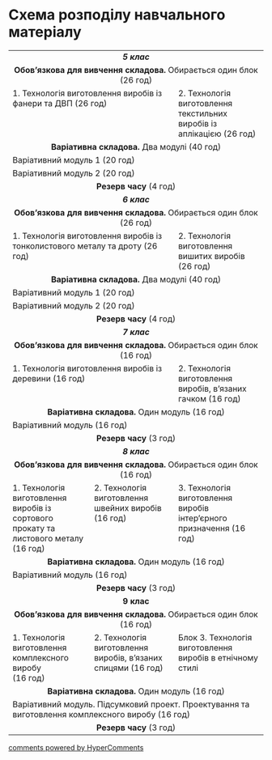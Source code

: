 <div id="hypercomments_widget" class="js-hypercomments-widget invisible"></div>

Схема розподілу навчального матеріалу
=============================================

<table>
  <tr>
    <td width="100%" align="center" colspan="4"><b><i>5 клас</i></b></td>
  </tr>
  <tr>
    <td width="100%" align="center" colspan="4"><b>Обов’язкова для вивчення складова.</b> Обирається один блок (26 год)</td>
  </tr>
  <tr>
    <td  colspan="2" style="vertical-align:top !important;">1.	Технологія виготовлення виробів із фанери та ДВП (26 год)</td>
    <td  colspan="2" style="vertical-align:top !important;">2. Технологія виготовлення текстильних виробів із аплікацією (26 год)</td>
  </tr>
  <tr>
    <td width="100%" align="center" colspan="4"><b>Варіативна складова.</b> Два модулі (40 год)</td>
  </tr>
  <tr>
    <td colspan="4" style="vertical-align:top !important;">Варіативний модуль 1 (20 год) </td>
  </tr>
  <tr>
    <td colspan="4" style="vertical-align:top !important;">Варіативний модуль 2 (20 год)</td>
  </tr>
  <tr>
    <td width="100%" align="center" colspan="4"><b>Резерв часу</b> (4 год)</td>
  </tr>
  <tr>
    <td width="100%" align="center" colspan="4"><b><i>6 клас</i></b></td>
  </tr>
  <tr>
    <td width="100%" align="center" colspan="4"><b>Обов’язкова для вивчення складова.</b> Обирається один блок (26 год)</td>
  </tr>
  <tr>
    <td colspan="2" style="vertical-align:top !important;">1. Технологія виготовлення виробів із тонколистового металу та дроту (26 год)</td>
    <td colspan="2" style="vertical-align:top !important;">2. Технологія виготовлення вишитих виробів <br> (26 год) </td>
  </tr>
  <tr>
    <td width="100%" align="center" colspan="4"><b>Варіативна складова.</b> Два модулі (40 год)</td>
  </tr>
  <tr>
    <td colspan="4" style="vertical-align:top !important;">Варіативний модуль 1 (20 год) </td>
  </tr>
  <tr>
    <td colspan="4" style="vertical-align:top !important;">Варіативний модуль 2 (20 год)  </td>
  </tr>
  <tr>
    <td width="100%" align="center" colspan="4"><b>Резерв часу</b> (4 год)</td>
  </tr>
  <tr>
    <td width="100%" align="center" colspan="4"><b><i>7 клас</i></b></td>
  </tr>
  <tr>
    <td width="100%" align="center" colspan="4"><b>Обов’язкова для вивчення складова.</b> Обирається один блок (16 год)</td>
  </tr>
  <tr>
    <td colspan="2" style="vertical-align:top !important;">1. Технологія виготовлення виробів із деревини (16 год)</td>
    <td colspan="2" style="vertical-align:top !important;">2. Технологія виготовлення виробів, в’язаних гачком   (16 год)</td>
  </tr>
  <tr>
    <td width="100%" align="center" colspan="4"><b>Варіативна складова.</b>  Один модуль (16 год)</td>
  </tr>
  <tr>
    <td colspan="4"  style="vertical-align:top !important;">Варіативний модуль (16 год) </td>
  </tr>
  <tr>
    <td width="100%" align="center" colspan="4"><b>Резерв часу</b> (3 год)</td>
  </tr>
  <tr>
    <td width="100%" align="center" colspan="4"><b><i>8 клас</i></b></td>
  </tr>
  <tr>
    <td width="100%" align="center" colspan="4"><b>Обов’язкова для вивчення складова.</b> Обирається один блок (16 год)</td>
  </tr>
  <tr>
    <td width="32%" style="vertical-align:top !important;">1. Технологія виготовлення виробів із сортового прокату та листового металу (16 год)</td>
    <td colspan="2" width="33%" style="vertical-align:top !important;">2. Технологія виготовлення  швейних виробів (16 год)</td>
    <td width="35%" style="vertical-align:top !important;">3. Технологія виготовлення виробів інтер’єрного призначення (16 год) </td>
  </tr>
  <tr>
    <td width="100%" align="center" colspan="4" ><b>Варіативна складова.</b>  Один модуль (16 год)</td>
  </tr>
  <tr>
    <td colspan="4" style="vertical-align:top !important;">Варіативний модуль (16 год) </td>
  </tr>
  <tr>
    <td width="100%" align="center" colspan="4"><b>Резерв часу</b> (3 год)</td>
  </tr>
  <tr>
    <td width="100%" align="center" colspan="4"><b>9 клас</b></td>
  </tr>
  <tr>
    <td width="100%" align="center" colspan="4"><b>Обов’язкова для вивчення складова.</b> Обирається один блок (16 год)</td>
  </tr>
  <tr>
    <td width="32%" style="vertical-align:top !important;">1. Технологія виготовлення комплексного виробу <br> (16 год)
</td>
    <td colspan="2" width="33%" style="vertical-align:top !important;">2. Технологія виготовлення виробів, в’язаних спицями
(16 год)
</td>
    <td width="35%" style="vertical-align:top !important;">Блок 3. Технологія виготовлення виробів в етнічному стилі</td>
  </tr>
  <tr>
    <td width="100%" align="center" colspan="4"><b>Варіативна складова.</b>  Один модуль (16 год)</td>
  </tr>
  <tr>
    <td colspan="4" style="vertical-align:top !important;">Варіативний модуль. Підсумковий проект.  Проектування та виготовлення комплексного виробу  (16 год) </td>
  </tr>
  <tr>
    <td width="100%" align="center" colspan="4"><b>Резерв часу</b> (3 год)</td>
  </tr>
</table>

<div class="js-hypercomments-container">
<a href="http://hypercomments.com" class="hc-link" title="comments widget">comments powered by HyperComments</a>
</div>